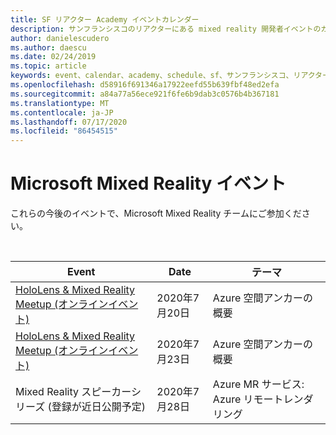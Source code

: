 ```yaml
---
title: SF リアクター Academy イベントカレンダー
description: サンフランシスコのリアクターにある mixed reality 開発者イベントのカレンダー。
author: danielescudero
ms.author: daescu
ms.date: 02/24/2019
ms.topic: article
keywords: event、calendar、academy、schedule、sf、サンフランシスコ、リアクター
ms.openlocfilehash: d58916f691346a17922eefd55b639fbf48ed2efa
ms.sourcegitcommit: a84a77a56ece921f6fe6b9dab3c0576b4b367181
ms.translationtype: MT
ms.contentlocale: ja-JP
ms.lasthandoff: 07/17/2020
ms.locfileid: "86454515"
---
```

# <a name="microsoft-mixed-reality-events"></a>Microsoft Mixed Reality イベント

これらの今後のイベントで、Microsoft Mixed Reality チームにご参加ください。

<br>

|Event|Date|テーマ|
|-------------|-------------|-----|
| [HoloLens & Mixed Reality Meetup (オンラインイベント)](https://www.meetup.com/hololens-mr/)| 2020年7月20日|Azure 空間アンカーの概要|
| [HoloLens & Mixed Reality Meetup (オンラインイベント)](https://www.meetup.com/hololens-mr/)| 2020年7月23日|Azure 空間アンカーの概要|
| Mixed Reality スピーカーシリーズ (登録が近日公開予定)|2020年7月28日|Azure MR サービス: Azure リモートレンダリング|

